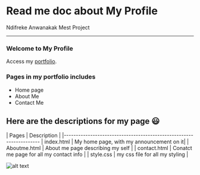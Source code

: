 Read me doc about My Profile
============================

Ndifreke Anwanakak Mest Project
_______________________________

### Welcome to My Profile

Access my [portfolio](https://github.com/ndifrekea/portfolio).

### Pages in my portfolio includes
* Home page
* About Me
* Contact Me

## Here are the descriptions for my page :smiley:

| Pages                   | Description                             |
|--------------------------------------------------------------------
| index.html              | My home page, with my announcement on it|
| Aboutme.html            | About me page describing my self        |
| contact.html            | Conatct me page for all my contact info |
| style.css               | my css file for all my styling          |

![alt text](https://media.licdn.com/mpr/mpr/AAEAAQAAAAAAAAkQAAAAJDBkMzllMGM5LWMwN2ItNDliYy04ODg5LTQzMDhmMGYyMzg1Zg.jpg 'Digital marketing')




